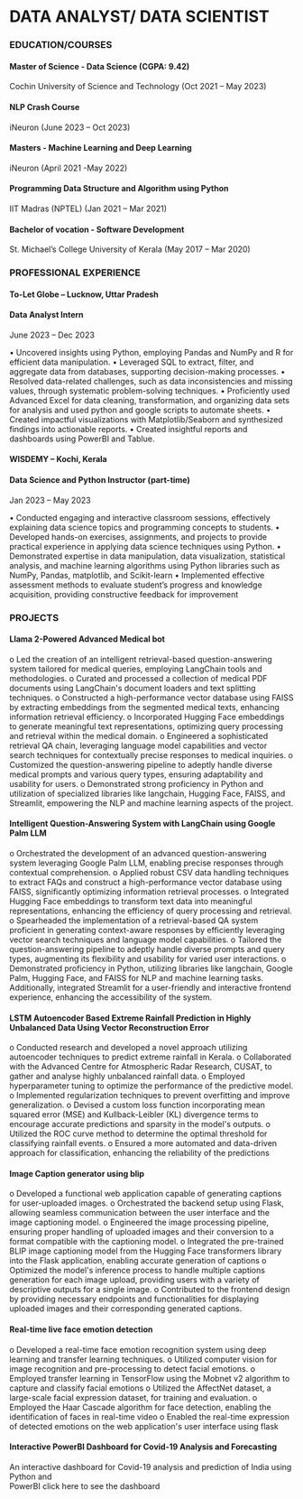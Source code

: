 # DATA ANALYST/ DATA SCIENTIST

### EDUCATION/COURSES
#### Master of Science - Data Science (CGPA: 9.42)                                                                                              
Cochin University of Science and Technology (Oct 2021 – May 2023) 

#### 	NLP Crash Course                                                                                                                                             
iNeuron (June 2023 – Oct 2023)

#### 	Masters - Machine Learning and Deep Learning                                                                                          
iNeuron   (April 2021 -May 2022)

#### 	Programming Data Structure and Algorithm using Python                                                                          
IIT Madras (NPTEL) (Jan 2021 – Mar 2021)

#### 	Bachelor of vocation - Software Development                                                                                                
St. Michael’s College University of Kerala (May 2017 – Mar 2020)

### PROFESSIONAL EXPERIENCE 


#### To-Let Globe – Lucknow, Uttar Pradesh                                                                                                                     
####  Data Analyst Intern
June 2023 – Dec 2023

•	Uncovered insights using Python, employing Pandas and NumPy and R for efficient data manipulation.
•	Leveraged SQL to extract, filter, and aggregate data from databases, supporting decision-making processes.
•	Resolved data-related challenges, such as data inconsistencies and missing values, through systematic problem-solving techniques.
•	Proficiently used Advanced Excel for data cleaning, transformation, and organizing data sets for analysis and used python and google scripts to automate sheets.
•	Created impactful visualizations with Matplotlib/Seaborn and synthesized findings into actionable reports.
•	Created insightful reports and dashboards using PowerBI and Tablue.


#### WISDEMY – Kochi, Kerala                                                                                                                                         
####  Data Science and Python Instructor (part-time)
Jan 2023 – May 2023

•	Conducted engaging and interactive classroom sessions, effectively explaining data science topics and programming 
concepts to students.
•	Developed hands-on exercises, assignments, and projects to provide practical experience in applying data science 
techniques using Python.
•	Demonstrated expertise in data manipulation, data visualization, statistical analysis, and machine learning algorithms using Python libraries such as NumPy, Pandas, matplotlib, and Scikit-learn
•	Implemented effective assessment methods to evaluate student’s progress and knowledge acquisition, providing 
constructive feedback for improvement

### PROJECTS

#### 	Llama 2-Powered Advanced Medical bot

o Led the creation of an intelligent retrieval-based question-answering system tailored for medical queries,
employing LangChain tools and methodologies.
o Curated and processed a collection of medical PDF documents using LangChain's document loaders and text
splitting techniques.
o Constructed a high-performance vector database using FAISS by extracting embeddings from the segmented
medical texts, enhancing information retrieval efficiency.
o Incorporated Hugging Face embeddings to generate meaningful text representations, optimizing query
processing and retrieval within the medical domain.
o Engineered a sophisticated retrieval QA chain, leveraging language model capabilities and vector search
techniques for contextually precise responses to medical inquiries.
o Customized the question-answering pipeline to adeptly handle diverse medical prompts and various query types,
ensuring adaptability and usability for users.
o Demonstrated strong proficiency in Python and utilization of specialized libraries like langchain, Hugging Face,
FAISS, and Streamlit, empowering the NLP and machine learning aspects of the project.

#### 	Intelligent Question-Answering System with LangChain using Google Palm LLM

o Orchestrated the development of an advanced question-answering system leveraging Google Palm LLM,
enabling precise responses through contextual comprehension.
o Applied robust CSV data handling techniques to extract FAQs and construct a high-performance vector database
using FAISS, significantly optimizing information retrieval processes.
o Integrated Hugging Face embeddings to transform text data into meaningful representations, enhancing the
efficiency of query processing and retrieval.
o Spearheaded the implementation of a retrieval-based QA system proficient in generating context-aware
responses by efficiently leveraging vector search techniques and language model capabilities.
o Tailored the question-answering pipeline to adeptly handle diverse prompts and query types, augmenting its
flexibility and usability for varied user interactions.
o Demonstrated proficiency in Python, utilizing libraries like langchain, Google Palm, Hugging Face, and FAISS
for NLP and machine learning tasks. Additionally, integrated Streamlit for a user-friendly and interactive
frontend experience, enhancing the accessibility of the system.

#### 	LSTM Autoencoder Based Extreme Rainfall Prediction in Highly Unbalanced Data Using Vector Reconstruction Error

o Conducted research and developed a novel approach utilizing autoencoder techniques to predict extreme rainfall
in Kerala.
o Collaborated with the Advanced Centre for Atmospheric Radar Research, CUSAT, to gather and analyse highly
unbalanced rainfall data.
o Employed hyperparameter tuning to optimize the performance of the predictive model.
o Implemented regularization techniques to prevent overfitting and improve generalization.
o Devised a custom loss function incorporating mean squared error (MSE) and Kullback-Leibler (KL) divergence
terms to encourage accurate predictions and sparsity in the model's outputs.
o Utilized the ROC curve method to determine the optimal threshold for classifying rainfall events.
o Ensured a more automated and data-driven approach for classification, enhancing the reliability of the
predictions

#### 	Image Caption generator using blip

o Developed a functional web application capable of generating captions for user-uploaded images.
o Orchestrated the backend setup using Flask, allowing seamless communication between the user interface and
the image captioning model.
o Engineered the image processing pipeline, ensuring proper handling of uploaded images and their conversion to
a format compatible with the captioning model.
o Integrated the pre-trained BLIP image captioning model from the Hugging Face transformers library into the
Flask application, enabling accurate generation of captions
o Optimized the model's inference process to handle multiple captions generation for each image upload,
providing users with a variety of descriptive outputs for a single image.
o Contributed to the frontend design by providing necessary endpoints and functionalities for displaying uploaded
images and their corresponding generated captions.


#### 	Real-time live face emotion detection 

o Developed a real-time face emotion recognition system using deep learning and transfer learning techniques.
o Utilized computer vision for image recognition and pre-processing to detect facial emotions.
o Employed transfer learning in TensorFlow using the Mobnet v2 algorithm to capture and classify facial emotions
o Utilized the AffectNet dataset, a large-scale facial expression dataset, for training and evaluation.
o Employed the Haar Cascade algorithm for face detection, enabling the identification of faces in real-time video
o Enabled the real-time expression of detected emotions on the web application's user interface using flask

#### 	Interactive PowerBI Dashboard for Covid-19 Analysis and Forecasting

An interactive dashboard for Covid-19 analysis and prediction of India using Python and    
PowerBI   click here to see the dashboard
